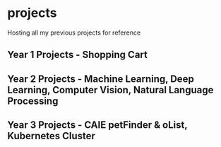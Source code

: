 # projects
Hosting all my previous projects for reference
## Year 1 Projects - Shopping Cart
## Year 2 Projects - Machine Learning, Deep Learning, Computer Vision, Natural Language Processing
## Year 3 Projects - CAIE petFinder & oList, Kubernetes Cluster
